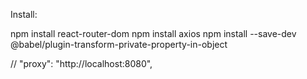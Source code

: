 Install:

npm install react-router-dom 
npm install axios
npm install --save-dev @babel/plugin-transform-private-property-in-object

// "proxy": "http://localhost:8080",
